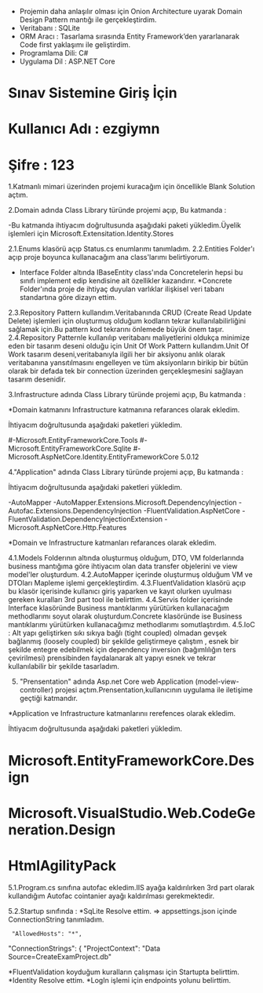 
* Projemin daha anlaşılır olması için Onion Architecture uyarak Domain Design Pattern mantığı ile gerçekleştirdim.
*  Veritabanı  : SQLite 
*  ORM Aracı : Tasarlama sırasında Entity Framework’den yararlanarak Code first yaklaşımı ile geliştirdim.
* Programlama Dili: C#
*  Uygulama Dil : ASP.NET Core


# Sınav Sistemine Giriş İçin
# Kullanıcı Adı : ezgiymn
# Şifre : 123


1.Katmanlı mimari üzerinden projemi kuracağım için öncellikle Blank Solution açtım.

2.Domain adında Class Library türünde projemi açıp,
Bu katmanda :

-Bu katmanda ihtiyacım doğrultusunda aşağıdaki paketi yükledim.Üyelik işlemleri için
 Microsoft.Extensitation.Identity.Stores 


2.1.Enums klasörü açıp Status.cs enumlarımı tanımladım.
2.2.Entities Folder'ı açıp proje boyunca kullanacağım ana class'larımı belirtiyorum.
* Interface Folder altında IBaseEntity class'ında Concretelerin hepsi bu sınıfı implement edip kendisine ait özellikler kazandırır.
*Concrete Folder'ında proje de ihtiyaç duyulan varlıklar ilişkisel veri tabanı standartına göre dizayn ettim.

2.3.Repository Pattern kullandım.Veritabanında CRUD (Create Read Update Delete) işlemleri için oluşturmuş olduğum kodların tekrar kullanılabilirliğini sağlamak için.Bu pattern kod tekrarını önlemede büyük önem taşır.
2.4.Repository Patternle kullanılıp veritabanı maliyetlerini oldukça minimize eden bir tasarım deseni olduğu için Unit Of Work Pattern kullandım.Unit Of Work tasarım deseni,veritabanıyla ilgili her bir aksiyonu anlık olarak veritabanına yansıtılmasını engelleyen ve tüm aksiyonların birikip bir bütün olarak bir defada tek bir connection üzerinden gerçekleşmesini sağlayan tasarım desenidir.

3.Infrastructure adında Class Library türünde projemi açıp,
Bu katmanda : 

*Domain katmanını Infrastructure katmanına refarances olarak ekledim.

İhtiyacım doğrultusunda aşağıdaki paketleri yükledim.

#-Microsoft.EntityFrameworkCore.Tools 
#-Microsoft.EntityFrameworkCore.Sqlite 
#-Microsoft.AspNetCore.Identity.EntityFrameworkCore 5.0.12


4."Application" adında Class Library türünde projemi açıp,
Bu katmanda :

İhtiyacım doğrultusunda aşağıdaki paketleri yükledim.

-AutoMapper
-AutoMapper.Extensions.Microsoft.DependencyInjection
-Autofac.Extensions.DependencyInjection
-FluentValidation.AspNetCore 
-FluentValidation.DependencyInjectionExtension
-Microsoft.AspNetCore.Http.Features

*Domain ve Infrastructure katmanları refarances olarak ekledim.

4.1.Models Folderının altında oluşturmuş olduğum, DTO, VM folderlarında business
mantığıma göre ihtiyacım olan data transfer objelerini ve view model'ler oluşturdum.
4.2.AutoMapper içerinde oluşturmuş olduğum VM ve DTOları Mapleme işlemi gerçekleştirdim.
4.3.FluentValidation klasörü açıp bu klasör içerisinde kullanıcı giriş yaparken ve kayıt olurken uyulması gereken kuralları 3rd part tool ile belirttim.
4.4.Servis folder içerisinde Interface klasöründe Business mantıklarımı yürütürken kullanacağım methodlarımı soyut olarak oluşturdum.Concrete klasöründe ise Business mantıklarımı yürütürken kullanacağımız methodlarımı somutlaştırdım.
4.5.IoC : Alt yapı geliştirken sıkı sıkıya bağlı (tight coupled) olmadan  gevşek bağlanmış (loosely coupled) bir şekilde geliştirmeye çalıştım , esnek bir şekilde entegre edebilmek için dependency inversion (bağımlılığın ters çevirilmesi) prensibinden faydalanarak alt yapıyı esnek ve tekrar kullanılabilir bir şekilde tasarladım.

5. "Prensentation" adında Asp.net Core web Application (model-view-controller) projesi açtım.Prensentation,kullanıcının uygulama ile iletişime geçtiği katmandır. 

*Application ve Infrastructure katmanlarınıı rerefences olarak ekledim.

İhtiyacım doğrultusunda aşağıdaki paketleri yükledim.

# Microsoft.EntityFrameworkCore.Design
# Microsoft.VisualStudio.Web.CodeGeneration.Design
# HtmlAgilityPack

5.1.Program.cs sınıfına autofac ekledim.IIS ayağa kaldırılırken 3rd part olarak kullandığım Autofac cointanier ayağı kaldırılması gerekmektedir.

5.2.Startup sınıfında :
  *SqLite Resolve ettim.
     => appsettings.json  içinde ConnectionString tanımladım.

     "AllowedHosts": "*",
  "ConnectionStrings": {
    "ProjectContext": "Data Source=CreateExamProject.db"

  *FluentValidation koyduğum kuralların çalışması için Startupta belirttim.
  *Identity Resolve ettim.
  *LogIn işlemi için endpoints yolunu belirttim.



  









